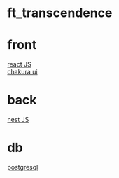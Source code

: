 # ft_transcendence


# front
<a href="https://ja.react.dev/blog/2023/03/16/introducing-react-dev">react JS<a>
<br>
<a href="https://chakra-ui.com/">chakura ui<a>

# back
<a href="https://nestjs.com/">nest JS<a>

# db
<a href="https://www.postgresql.org/">postgresql<a>
